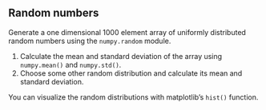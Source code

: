 <!--
SPDX-FileCopyrightText: 2019 CSC - IT Center for Science Ltd. <www.csc.fi>

SPDX-License-Identifier: CC-BY-NC-SA-4.0
-->

## Random numbers

Generate a one dimensional 1000 element array of uniformly distributed random
numbers using the `numpy.random` module.

1. Calculate the mean and standard deviation of the array using `numpy.mean()`
   and `numpy.std()`.
2. Choose some other random distribution and calculate its mean and standard
   deviation.

You can visualize the random distributions with matplotlib’s `hist()`
function.
